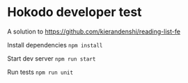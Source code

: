 # Hokodo developer test

A solution to https://github.com/kierandenshi/reading-list-fe

Install dependencies `npm install`

Start dev server `npm run start`

Run tests `npm run unit`
